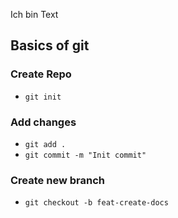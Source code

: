 Ich bin Text

## Basics of git

### Create Repo

- `git init`

### Add changes

- `git add .`
- `git commit -m "Init commit"`

### Create new branch

- `git checkout -b feat-create-docs`